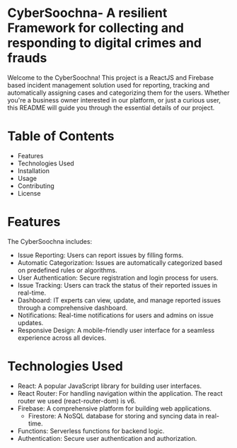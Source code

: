 #  CyberSoochna- A resilient Framework for collecting and responding to digital crimes and frauds
Welcome to the CyberSoochna! This project is a ReactJS and Firebase based incident management solution used for reporting, tracking and automatically assigning cases and categorizing them for the users. Whether you're a business owner interested in our platform, or just a curious user, this README will guide you through the essential details of our project. 
# Table of Contents 
- Features
- Technologies Used 
- Installation 
- Usage 
- Contributing 
- License 
# Features 
The CyberSoochna includes: 
- Issue Reporting: Users can report issues by filling forms. 
- Automatic Categorization: Issues are automatically categorized based on predefined rules or algorithms. 
- User Authentication: Secure registration and login process for users. 
- Issue Tracking: Users can track the status of their reported issues in real-time. 
- Dashboard: IT experts can view, update, and manage reported issues through a comprehensive dashboard. 
- Notifications: Real-time notifications for users and admins on issue updates. 
- Responsive Design: A mobile-friendly user interface for a seamless experience across all devices. 
# Technologies Used 
- React: A popular JavaScript library for building user interfaces. 
- React Router: For handling navigation within the application. The react router we used (react-router-dom) is v6. 
- Firebase: A comprehensive platform for building web applications. 
  - Firestore: A NoSQL database for storing and syncing data in real-time. 
 - Functions: Serverless functions for backend logic. 
 - Authentication: Secure user authentication and authorization. 
